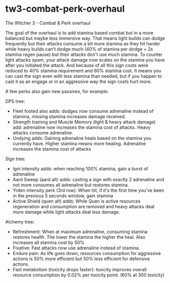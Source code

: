 # tw3-combat-perk-overhaul
The Witcher 3 - Combat & Perk overhaul


The goal of the overhaul is to add stamina based combat but in a more balanced but maybe less immersive way. That means light builds can dodge frequently but their attacks consume a bit more stamina as they hit harder while heavy builds can't dodge much (40% of stamina per dodge + 2s stamina regen pause) but their attacks don't use much stamina. To counter light attacks spam, your attack damage now scales on the stamina you have after you initiated the attack. And because of all this sign costs were reduced to 40% stamina requirement and 60% stamina cost. It means you can cast the sign even with less stamina than needed, but if you happen to cast it as an engage or in an aggressive way the sign costs hurt more.

A few perks also gain new passives, for example:

DPS tree:
- Fleet footed also adds: dodges now consume adrenaline instead of stamina, missing stamina increases damage received.
- Strength training and Muscle Memory (light & heavy attack damage) add: adrenaline now increases the stamina cost of attacks. Heavy attacks consume adrenaline.
- Undying adds: Gaining adrenaline heals based on the stamina you currently have. Higher stamina means more healing. Adrenaline increases the stamina cost of attacks

Sign tree:
- Igni intensity adds: when reaching 100% stamina, gain a burst of adrenaline
- Aard Sweep (aard alt) adds: casting a sign with exactly 2 adrenaline and not more consumes all adrenaline but restores stamina.
- Yrden intensity perk (3rd row): When hit, if it's the first time you've been in the previous 5 seconds window, gain stamina
- Active Shield (quen alt) adds: While Quen is active resources regeneration and consumption are removed and heavy attacks deal more damage while light attacks deal less damage.

Alchemy tree:
- Refreshment: When at maximum adrenaline, consuming stamina restores health. The lower the stamina the higher the heal. Also increases all stamina cost by 50%
- Fixative: Fast attacks now use adrenaline instead of stamina. 
- Endure pain: As life goes down, resources consumption for aggressive actions is 50% more efficient but 50% less efficient for defensive actions.
- Fast metabolism (toxicity drops faster): toxicity improves overall resource consumption by 0.02% per toxicity point. (60% at 300 toxicity)